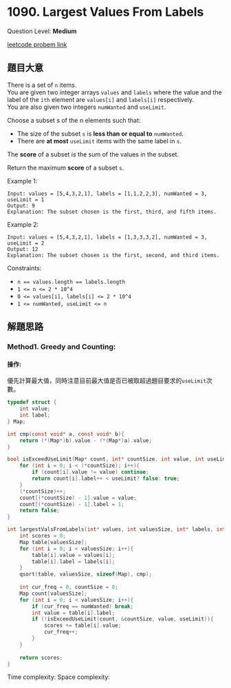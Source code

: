 # 1090. Largest Values From Labels
Question Level: **Medium**  

[leetcode probem link](https://leetcode.com/problems/largest-values-from-labels/)
## 題目大意
There is a set of `n` items.  
You are given two integer arrays `values` and `labels` where the value and the label of the `ith` element are `values[i]` and `labels[i]` respectively.  
You are also given two integers `numWanted` and `useLimit`.  

Choose a subset s of the n elements such that:  
- The size of the subset `s` is **less than or equal to** `numWanted`.
- There are **at most** `useLimit` items with the same label in `s`.

The **score** of a subset is the sum of the values in the subset.  

Return the maximum **score** of a subset `s`.  

Example 1:  
```
Input: values = [5,4,3,2,1], labels = [1,1,2,2,3], numWanted = 3, useLimit = 1
Output: 9
Explanation: The subset chosen is the first, third, and fifth items.
```

Example 2:  
```
Input: values = [5,4,3,2,1], labels = [1,3,3,3,2], numWanted = 3, useLimit = 2
Output: 12
Explanation: The subset chosen is the first, second, and third items.
```
Constraints:  

- `n == values.length == labels.length`  
- `1 <= n <= 2 * 10^4`  
- `0 <= values[i], labels[i] <= 2 * 10^4`
- `1 <= numWanted, useLimit <= n`

## 解題思路
### Method1. Greedy and Counting:
#### 操作:
優先計算最大值，同時注意目前最大值是否已被取超過題目要求的`useLimit`次數。  
```c
typedef struct {
    int value;
    int label;
} Map;

int cmp(const void* a, const void* b){
    return (*(Map*)b).value - (*(Map*)a).value;
}

bool isExceedUseLimit(Map* count, int* countSize, int value, int useLimit){
    for (int i = 0; i < (*countSize); i++){
        if (count[i].value != value) continue;
        return count[i].label++ < useLimit? false: true;
    }
    (*countSize)++;
    count[(*countSize) - 1].value = value;
    count[(*countSize) - 1].label = 1;
    return false;
}

int largestValsFromLabels(int* values, int valuesSize, int* labels, int labelsSize, int numWanted, int useLimit){
    int scores = 0;
    Map table[valuesSize];
    for (int i = 0; i < valuesSize; i++){
        table[i].value = values[i];
        table[i].label = labels[i];
    }
    qsort(table, valuesSize, sizeof(Map), cmp);
    
    int cur_freq = 0, countSize = 0;
    Map count[valuesSize];
    for (int i = 0; i < valuesSize; i++){
        if (cur_freq == numWanted) break;
        int value = table[i].label;
        if (!isExceedUseLimit(count, &countSize, value, useLimit)){
            scores += table[i].value;
            cur_freq++;
        }
    }
    
    return scores;
}
```

Time complexity:
Space complexity:  
